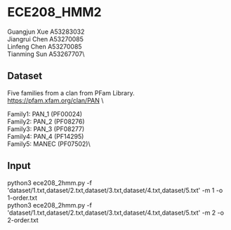 # ECE208_HMM2

Guangjun Xue A53283032\
Jiangrui Chen A53270085\
Linfeng Chen A53270085\
Tianming Sun A53267707\

## Dataset
Five families from a clan from PFam Library.\
https://pfam.xfam.org/clan/PAN \

Family1: PAN_1 (PF00024)\
Family2: PAN_2 (PF08276)\
Family3: PAN_3 (PF08277)\
Family4: PAN_4 (PF14295)\
Family5: MANEC (PF07502)\

## Input
python3 ece208_2hmm.py -f 'dataset/1.txt,dataset/2.txt,dataset/3.txt,dataset/4.txt,dataset/5.txt' -m 1 -o 1-order.txt\
python3 ece208_2hmm.py -f 'dataset/1.txt,dataset/2.txt,dataset/3.txt,dataset/4.txt,dataset/5.txt' -m 2 -o 2-order.txt
